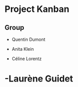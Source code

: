 # Project Kanban

## Group





 - Quentin Dumont

 - Anita Klein


 - Céline Lorentz

 -Laurène Guidet
=======
 
